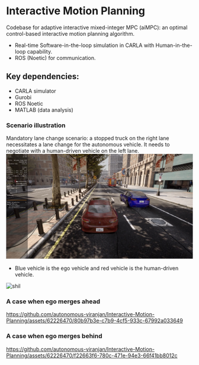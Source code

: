 # Interactive Motion Planning
Codebase for adaptive interactive mixed-integer MPC (aiMPC): an optimal control-based interactive motion planning algorithm.

- Real-time Software-in-the-loop simulation in CARLA with Human-in-the-loop capability.
- ROS (Noetic) for communication.

## Key dependencies:
- CARLA simulator
- Gurobi
- ROS Noetic
- MATLAB (data analysis)

### Scenario illustration
Mandatory lane change scenario: a stopped truck on the right lane necessitates a lane change for the autonomous vehicle. It needs to negotiate with a human-driven vehicle on the left lane.
![alt text](https://github.com/autonomous-viranjan/Interactive-Motion-Planning/blob/main/scenario.png)
- Blue vehicle is the ego vehicle and red vehicle is the human-driven vehicle.

![shil](https://github.com/autonomous-viranjan/Interactive-Motion-Planning/assets/62226470/007e4ddd-783e-495a-a7bf-8f61333cc901)

### A case when ego merges ahead
https://github.com/autonomous-viranjan/Interactive-Motion-Planning/assets/62226470/80b97b3e-c7b9-4cf5-933c-67992a033649

### A case when ego merges behind
https://github.com/autonomous-viranjan/Interactive-Motion-Planning/assets/62226470/f22663f6-780c-471e-94e3-66f41bb8012c
